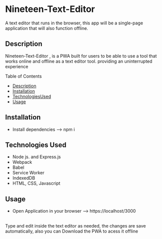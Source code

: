 # Nineteen-Text-Editor
A text editor that runs in the browser, this app will be a single-page application that will also function offline. 

## Description 
Nineteen-Text-Editor , is a PWA built for users to be able to use a tool that works online and offline as a text editor tool. providing an uninterrupted experience

Table of Contents
- [Description](#description)
- [Installation](#installation)
- [TechnologiesUsed](#technologies-used)
- [Usage](#usage)


## Installation 
- Install dependencies 
--> npm i 


## Technologies Used
- Node js. and Express.js 
- Webpack
- Babel 
- Service Worker
- IndexedDB
- HTML, CSS, Javascript
## Usage 
- Open Application in your browser
--> https://localhost/3000
<br>
Type and edit inside the text editor as needed, 
the changes are save automatically, also you can 
Download the PWA  to acess it offline


